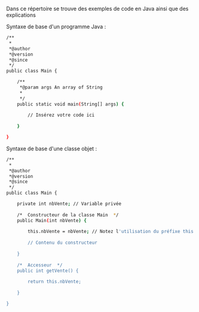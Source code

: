 Dans ce répertoire se trouve des exemples de code en Java ainsi que des explications

Syntaxe de base d'un programme Java :

```bash
/**
 *
 *@author 
 *@version
 *@since
 */
public class Main {

	/**
	 *@param args An array of String
	 *
	 */
	public static void main(String[] args) {
	
		// Insérez votre code ici
	
	}

}
```

Syntaxe de base d'une classe objet :

```bash
/**
 *
 *@author 
 *@version
 *@since
 */
public class Main {

	private int nbVente; // Variable privée
	
	/*  Constructeur de la classe Main  */
	public Main(int nbVente) {
	
		this.nbVente = nbVente; // Notez l'utilisation du préfixe this
		
		// Contenu du constructeur
	
	}
	
	/*  Accesseur  */
	public int getVente() {
	
		return this.nbVente;
	
	}

}
```
